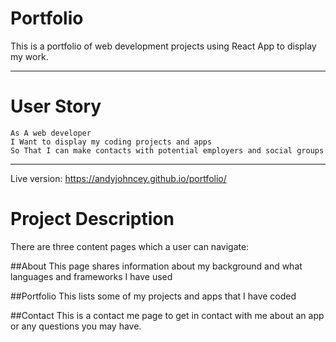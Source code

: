 # Portfolio

This is a portfolio of web development projects using React App to display my work.

---

# User Story

```
As A web developer
I Want to display my coding projects and apps
So That I can make contacts with potential employers and social groups
```

---

Live version: https://andyjohncey.github.io/portfolio/

# Project Description

There are three content pages which a user can navigate:

##About
This page shares information about my background and what languages and frameworks I have used

##Portfolio
This lists some of my projects and apps that I have coded

##Contact
This is a contact me page to get in contact with me about an app or any questions you may have.

